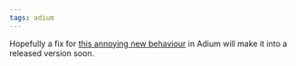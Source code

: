 ```yaml
---
tags: adium
---
```


Hopefully a fix for [this annoying new behaviour](http://trac.adium.im/ticket/12480) in Adium will make it into a released version soon.
